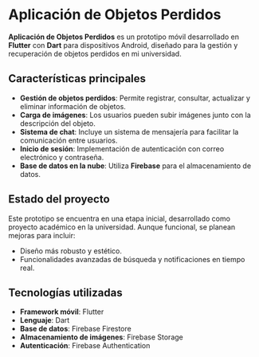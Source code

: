 # Aplicación de Objetos Perdidos

**Aplicación de Objetos Perdidos** es un prototipo móvil desarrollado en **Flutter** con **Dart** para dispositivos Android, diseñado para la gestión y recuperación de objetos perdidos en mi universidad.

## Características principales

- **Gestión de objetos perdidos**: Permite registrar, consultar, actualizar y eliminar información de objetos.
- **Carga de imágenes**: Los usuarios pueden subir imágenes junto con la descripción del objeto.
- **Sistema de chat**: Incluye un sistema de mensajería para facilitar la comunicación entre usuarios.
- **Inicio de sesión**: Implementación de autenticación con correo electrónico y contraseña.
- **Base de datos en la nube**: Utiliza **Firebase** para el almacenamiento de datos.

## Estado del proyecto

Este prototipo se encuentra en una etapa inicial, desarrollado como proyecto académico en la universidad. Aunque funcional, se planean mejoras para incluir:
- Diseño más robusto y estético.
- Funcionalidades avanzadas de búsqueda y notificaciones en tiempo real.

## Tecnologías utilizadas

- **Framework móvil**: Flutter
- **Lenguaje**: Dart
- **Base de datos**: Firebase Firestore
- **Almacenamiento de imágenes**: Firebase Storage
- **Autenticación**: Firebase Authentication
